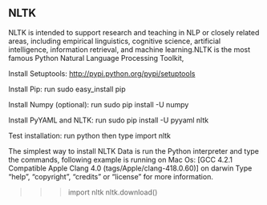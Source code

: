 ## NLTK
NLTK is intended to support research and teaching in NLP or closely related areas, including empirical linguistics, cognitive science, artificial intelligence, information retrieval, and machine learning.NLTK is the most famous Python Natural Language Processing Toolkit,


Install Setuptools: http://pypi.python.org/pypi/setuptools

Install Pip: run sudo easy_install pip

Install Numpy (optional): run sudo pip install -U numpy

Install PyYAML and NLTK: run sudo pip install -U pyyaml nltk

Test installation: run python then type import nltk


The simplest way to install NLTK Data is run the Python interpreter and type the commands, following example is running on Mac Os:
[GCC 4.2.1 Compatible Apple Clang 4.0 (tags/Apple/clang-418.0.60)] on darwin
Type “help”, “copyright”, “credits” or “license” for more information.
>>> import nltk
>>> nltk.download()







